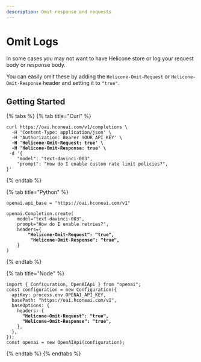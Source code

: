 ```yaml
---
description: Omit response and requests
---
```


# Omit Logs

In some cases you may not want to have Helicone store or log your request body or response body.

You can easily omit these by adding the `Helicone-Omit-Request` or `Helicone-Omit-Response` header and setting it to `"true"`.

## Getting Started

{% tabs %}
{% tab title="Curl" %}

<pre class="language-bash"><code class="lang-bash">curl https://oai.hconeai.com/v1/completions \
  -H 'Content-Type: application/json' \
  -H 'Authorization: Bearer YOUR_API_KEY' \
<strong>  -H 'Helicone-Omit-Request: true' \
</strong><strong>  -H 'Helicone-Omit-Response: true' \
</strong> -d '{
    "model": "text-davinci-003",
    "prompt": "How do I enable custom rate limit policies?",
}'
</code></pre>

{% endtab %}

{% tab title="Python" %}

<pre class="language-python"><code class="lang-python">openai.api_base = "https://oai.hconeai.com/v1"

openai.Completion.create(
    model="text-davinci-003",
    prompt="How do I enable retries?",
    headers={
<strong>        "Helicone-Omit-Request": "true",
</strong> <strong>        "Helicone-Omit-Response": "true",
</strong>    }
)
</code></pre>

{% endtab %}

{% tab title="Node" %}

<pre class="language-javascript"><code class="lang-javascript">import { Configuration, OpenAIApi } from "openai";
const configuration = new Configuration({
  apiKey: process.env.OPENAI_API_KEY,
  basePath: "https://oai.hconeai.com/v1",
  baseOptions: {
    headers: {
<strong>      "Helicone-Omit-Request": "true",
</strong><strong>      "Helicone-Omit-Response": "true",
</strong>    },
  },
});
const openai = new OpenAIApi(configuration);
</code></pre>

{% endtab %}
{% endtabs %}
